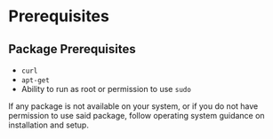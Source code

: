# Prerequisites

## Package Prerequisites

- `curl`
- `apt-get`
- Ability to run as root or permission to use `sudo`

If any package is not available on your system, or if you do not have permission to use said package, follow operating
system guidance on installation and setup.

